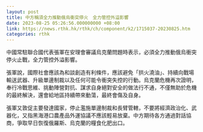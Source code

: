 ```yaml
---
layout: post
title: 中方稱須全力推動俄烏衝突停火　全力管控外溢影響
date: 2023-08-25 05:26:56.000000000 +08:00
link: https://news.rthk.hk/rthk/ch/component/k2/1715037-20230825.htm
categories: rthk
---
```


中國常駐聯合國代表張軍在安理會審議烏克蘭問題時表示，必須全力推動俄烏衝突停火止戰，全力管控外溢影響。

張軍說，國際社會應該為和談創造有利條件，應該避免「拱火澆油」、持續向戰場輸送武器、升級單邊制裁以及任何可能令衝突失控的行動。烏克蘭危機再次證明，奉行冷戰思維、挑動陣營對抗、謀求自身絕對安全的做法行不通，不僅無助於危機的最終解決，還會給地區持續帶來動蕩，最終會傷及自身。

張軍又敦促主要發達國家，停止濫施單邊制裁和長臂管轄，不要將經濟政治化、武器化，又指黑海港口農產品外運協議不應該輕易放棄。中方期待各方通過對話協商，爭取早日恢復俄羅斯、烏克蘭的糧食化肥出口。
